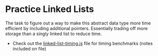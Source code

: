 # Practice Linked Lists

The task to figure out a way to make this abstract data type more time efficient by including additional pointers. Essentially trading off more storage than a singly linked list to reduce time.

- Check out the [linked-list-timing.js] file for timing benchmarks (notes included on file)

[linked-list-timing.js]: https://github.com/CAP42S/Linked-List/blob/main/linked-list-timing.js
